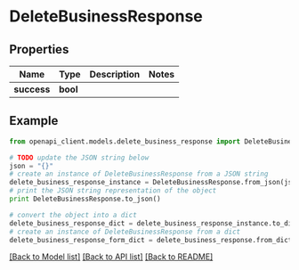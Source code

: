 # DeleteBusinessResponse


## Properties
Name | Type | Description | Notes
------------ | ------------- | ------------- | -------------
**success** | **bool** |  | 

## Example

```python
from openapi_client.models.delete_business_response import DeleteBusinessResponse

# TODO update the JSON string below
json = "{}"
# create an instance of DeleteBusinessResponse from a JSON string
delete_business_response_instance = DeleteBusinessResponse.from_json(json)
# print the JSON string representation of the object
print DeleteBusinessResponse.to_json()

# convert the object into a dict
delete_business_response_dict = delete_business_response_instance.to_dict()
# create an instance of DeleteBusinessResponse from a dict
delete_business_response_form_dict = delete_business_response.from_dict(delete_business_response_dict)
```
[[Back to Model list]](../README.md#documentation-for-models) [[Back to API list]](../README.md#documentation-for-api-endpoints) [[Back to README]](../README.md)


